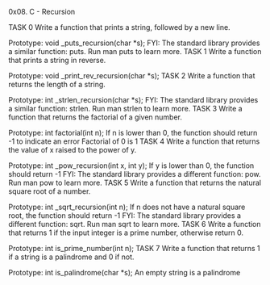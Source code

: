 0x08. C - Recursion

TASK 0 Write a function that prints a string, followed by a new line.

Prototype: void _puts_recursion(char *s);
FYI: The standard library provides a similar function: puts. Run man puts to learn more.
TASK 1 Write a function that prints a string in reverse.

Prototype: void _print_rev_recursion(char *s);
TASK 2 Write a function that returns the length of a string.

Prototype: int _strlen_recursion(char *s);
FYI: The standard library provides a similar function: strlen. Run man strlen to learn more.
TASK 3 Write a function that returns the factorial of a given number.

Prototype: int factorial(int n);
If n is lower than 0, the function should return -1 to indicate an error
Factorial of 0 is 1
TASK 4 Write a function that returns the value of x raised to the power of y.

Prototype: int _pow_recursion(int x, int y);
If y is lower than 0, the function should return -1
FYI: The standard library provides a different function: pow. Run man pow to learn more.
TASK 5 Write a function that returns the natural square root of a number.

Prototype: int _sqrt_recursion(int n);
If n does not have a natural square root, the function should return -1
FYI: The standard library provides a different function: sqrt. Run man sqrt to learn more.
TASK 6 Write a function that returns 1 if the input integer is a prime number, otherwise return 0.

Prototype: int is_prime_number(int n);
TASK 7 Write a function that returns 1 if a string is a palindrome and 0 if not.

Prototype: int is_palindrome(char *s);
An empty string is a palindrome